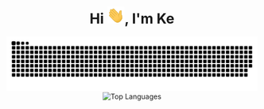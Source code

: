 <div align="center">
<h1 align="center">Hi <img width="35" src="https://github.com/0x1DA9430/0x1DA9430/blob/main/assert/waving.gif">, I'm Ke</h1>
</div>

<div align="center">
  <img  src="https://github.com/0x1DA9430/0x1DA9430/blob/main/assert/grid-snake.svg"
       alt="snake" /></a>
</div>

<div align="center">
  <img src="https://github-readme-stats.vercel.app/api/top-langs/?username=0x1DA9430&layout=compact&theme=auto&langs_count=10&card_width=400" alt="Top Languages" />
</div>
